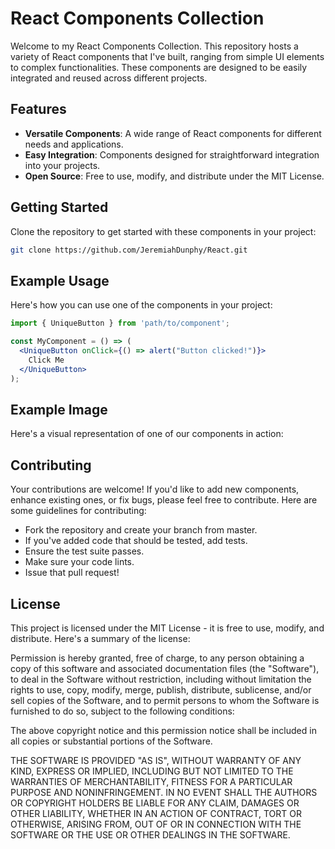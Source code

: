 
# React Components Collection

Welcome to my React Components Collection. This repository hosts a variety of React components that I've built, ranging from simple UI elements to complex functionalities. These components are designed to be easily integrated and reused across different projects.

## Features

- **Versatile Components**: A wide range of React components for different needs and applications.
- **Easy Integration**: Components designed for straightforward integration into your projects.
- **Open Source**: Free to use, modify, and distribute under the MIT License.

## Getting Started

Clone the repository to get started with these components in your project:

```bash
git clone https://github.com/JeremiahDunphy/React.git
```

## Example Usage

Here's how you can use one of the components in your project:

```jsx
import { UniqueButton } from 'path/to/component';

const MyComponent = () => (
  <UniqueButton onClick={() => alert("Button clicked!")}>
    Click Me
  </UniqueButton>
);
```

## Example Image

Here's a visual representation of one of our components in action:

## Contributing

Your contributions are welcome! If you'd like to add new components, enhance existing ones, or fix bugs, please feel free to contribute. Here are some guidelines for contributing:

- Fork the repository and create your branch from master.
- If you've added code that should be tested, add tests.
- Ensure the test suite passes.
- Make sure your code lints.
- Issue that pull request!

## License

This project is licensed under the MIT License - it is free to use, modify, and distribute. Here's a summary of the license:

Permission is hereby granted, free of charge, to any person obtaining a copy of this software and associated documentation files 
(the "Software"), to deal in the Software without restriction, including without limitation the rights to use, copy, modify, merge,
publish, distribute, sublicense, and/or sell copies of the Software, and to permit persons to whom the Software is furnished to do so,
subject to the following conditions:

The above copyright notice and this permission notice shall be included in all copies or substantial portions of the Software.

THE SOFTWARE IS PROVIDED "AS IS", WITHOUT WARRANTY OF ANY KIND, EXPRESS OR IMPLIED, INCLUDING BUT NOT LIMITED TO THE WARRANTIES OF 
MERCHANTABILITY, FITNESS FOR A PARTICULAR PURPOSE AND NONINFRINGEMENT. IN NO EVENT SHALL THE AUTHORS OR COPYRIGHT HOLDERS BE LIABLE
FOR ANY CLAIM, DAMAGES OR OTHER LIABILITY, WHETHER IN AN ACTION OF CONTRACT, TORT OR OTHERWISE, ARISING FROM, OUT OF OR IN CONNECTION 
WITH THE SOFTWARE OR THE USE OR OTHER DEALINGS IN THE SOFTWARE.
